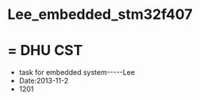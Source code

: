 #   Lee_embedded_stm32f407
=
          DHU  CST
=
* task for embedded system-----Lee
* Date:2013-11-2
* 1201
